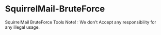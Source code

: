 # SquirrelMail-BruteForce
SquirrelMail BruteForce Tools
Note! : We don't Accept any responsibility for any illegal usage.  
